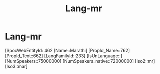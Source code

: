 ﻿---
title: "Lang-mr"
type: Lang
aliases:
- Marathi
tags: 
- Lang/mr
---

# Lang-mr

[SpocWebEntityId: 462
[Name::Marathi]
[PropId_Name::762]
[PropId_Text::662]
[LangFamilyId::233]
[IsUnLanguage::]
[NumSpeakers::75000000]
[NumSpeakers_native::72000000]
[Iso2::mr]
[Iso3::mar]

